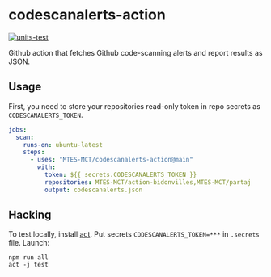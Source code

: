 # codescanalerts-action

[![units-test](https://github.com/MTES-MCT/codescanalerts-action/actions/workflows/test.yml/badge.svg)](https://github.com/MTES-MCT/codescanalerts-action/actions/workflows/test.yml)

Github action that fetches Github code-scanning alerts and report results as JSON.

## Usage

First, you need to store your repositories read-only token in repo secrets as `CODESCANALERTS_TOKEN`.

```yaml
jobs:
  scan:
    runs-on: ubuntu-latest
    steps:
      - uses: "MTES-MCT/codescanalerts-action@main"
        with:
          token: ${{ secrets.CODESCANALERTS_TOKEN }}
          repositories: MTES-MCT/action-bidonvilles,MTES-MCT/partaj
          output: codescanalerts.json
```

## Hacking

To test locally, install [act](https://github.com/nektos/act). Put secrets `CODESCANALERTS_TOKEN=***` in `.secrets` file.
Launch:

```shell
npm run all
act -j test
```
